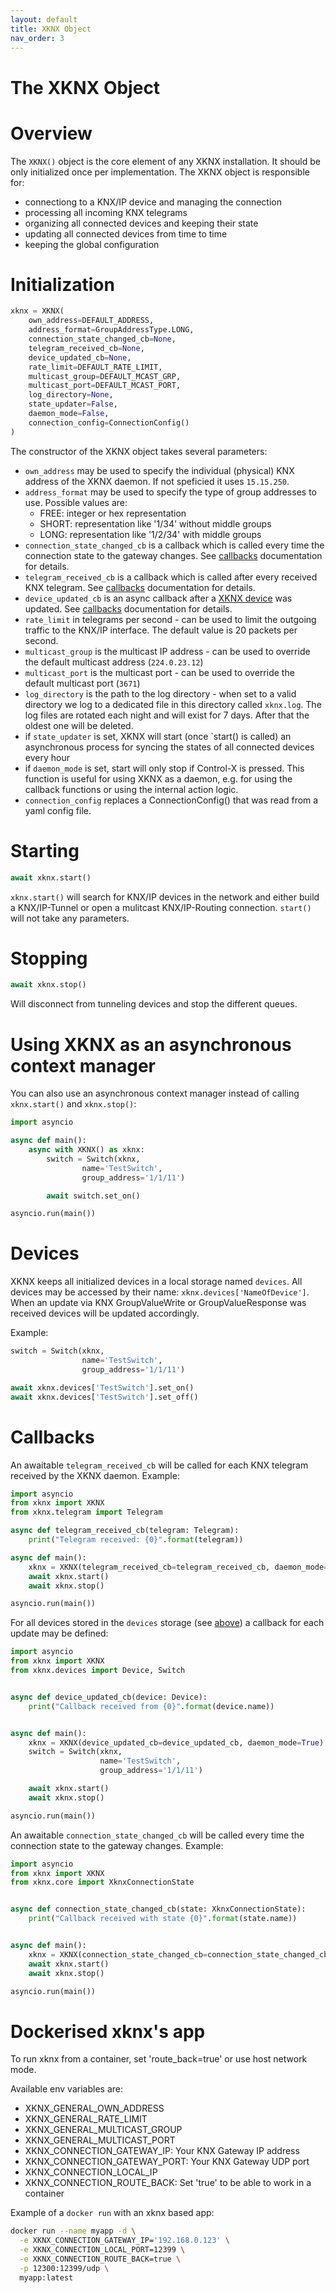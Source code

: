 ```yaml
---
layout: default
title: XKNX Object
nav_order: 3
---
```


# [](#header-1)The XKNX Object

# [](#header-2)Overview

The `XKNX()` object is the core element of any XKNX installation. It should be only initialized once per implementation. The XKNX object is responsible for:

- connectiong to a KNX/IP device and managing the connection
- processing all incoming KNX telegrams
- organizing all connected devices and keeping their state
- updating all connected devices from time to time
- keeping the global configuration

# [](#header-2)Initialization

```python
xknx = XKNX(
    own_address=DEFAULT_ADDRESS,
    address_format=GroupAddressType.LONG,
    connection_state_changed_cb=None,
    telegram_received_cb=None,
    device_updated_cb=None,
    rate_limit=DEFAULT_RATE_LIMIT,
    multicast_group=DEFAULT_MCAST_GRP,
    multicast_port=DEFAULT_MCAST_PORT,
    log_directory=None,
    state_updater=False,
    daemon_mode=False,
    connection_config=ConnectionConfig()
)
```

The constructor of the XKNX object takes several parameters:

- `own_address` may be used to specify the individual (physical) KNX address of the XKNX daemon. If not speficied it uses `15.15.250`.
- `address_format` may be used to specify the type of group addresses to use. Possible values are:
  - FREE: integer or hex representation
  - SHORT: representation like '1/34' without middle groups
  - LONG: representation like '1/2/34' with middle groups
- `connection_state_changed_cb` is a callback which is called every time the connection state to the gateway changes. See [callbacks](#callbacks) documentation for details.
- `telegram_received_cb` is a callback which is called after every received KNX telegram. See [callbacks](#callbacks) documentation for details.
- `device_updated_cb` is an async callback after a [XKNX device](#devices) was updated. See [callbacks](#callbacks) documentation for details.
- `rate_limit` in telegrams per second - can be used to limit the outgoing traffic to the KNX/IP interface. The default value is 20 packets per second.
- `multicast_group` is the multicast IP address - can be used to override the default multicast address (`224.0.23.12`)
- `multicast_port` is the multicast port - can be used to override the default multicast port (`3671`)
- `log_directory` is the path to the log directory - when set to a valid directory we log to a dedicated file in this directory called `xknx.log`. The log files are rotated each night and will exist for 7 days. After that the oldest one will be deleted.
- if `state_updater` is set, XKNX will start (once `start() is called) an asynchronous process for syncing the states of all connected devices every hour
- if `daemon_mode` is set, start will only stop if Control-X is pressed. This function is useful for using XKNX as a daemon, e.g. for using the callback functions or using the internal action logic.
- `connection_config` replaces a ConnectionConfig() that was read from a yaml config file.

# [](#header-2)Starting

```python
await xknx.start()
```

`xknx.start()` will search for KNX/IP devices in the network and either build a KNX/IP-Tunnel or open a mulitcast KNX/IP-Routing connection. `start()` will not take any parameters.

# [](#header-2)Stopping

```python
await xknx.stop()
```

Will disconnect from tunneling devices and stop the different queues.

# [](#header-2)Using XKNX as an asynchronous context manager

You can also use an asynchronous context manager instead of calling `xknx.start()` and `xknx.stop()`:

```python
import asyncio

async def main():
    async with XKNX() as xknx:
        switch = Switch(xknx,
                name='TestSwitch',
                group_address='1/1/11')

        await switch.set_on()

asyncio.run(main())
```

# [](#header-2)Devices

XKNX keeps all initialized devices in a local storage named `devices`. All devices may be accessed by their name: `xknx.devices['NameOfDevice']`. When an update via KNX GroupValueWrite or GroupValueResponse was received devices will be updated accordingly.

Example:

```python
switch = Switch(xknx,
                name='TestSwitch',
                group_address='1/1/11')

await xknx.devices['TestSwitch'].set_on()
await xknx.devices['TestSwitch'].set_off()
```

# [](#header-2)Callbacks

An awaitable `telegram_received_cb` will be called for each KNX telegram received by the XKNX daemon. Example:

```python
import asyncio
from xknx import XKNX
from xknx.telegram import Telegram

async def telegram_received_cb(telegram: Telegram):
    print("Telegram received: {0}".format(telegram))

async def main():
    xknx = XKNX(telegram_received_cb=telegram_received_cb, daemon_mode=True)
    await xknx.start()
    await xknx.stop()

asyncio.run(main())
```

For all devices stored in the `devices` storage (see [above](#devices)) a callback for each update may be defined:

```python
import asyncio
from xknx import XKNX
from xknx.devices import Device, Switch


async def device_updated_cb(device: Device):
    print("Callback received from {0}".format(device.name))


async def main():
    xknx = XKNX(device_updated_cb=device_updated_cb, daemon_mode=True)
    switch = Switch(xknx,
                    name='TestSwitch',
                    group_address='1/1/11')

    await xknx.start()
    await xknx.stop()

asyncio.run(main())
```

An awaitable `connection_state_changed_cb` will be called every time the connection state to the gateway changes. Example:

```python
import asyncio
from xknx import XKNX
from xknx.core import XknxConnectionState


async def connection_state_changed_cb(state: XknxConnectionState):
    print("Callback received with state {0}".format(state.name))


async def main():
    xknx = XKNX(connection_state_changed_cb=connection_state_changed_cb, daemon_mode=True)
    await xknx.start()
    await xknx.stop()

asyncio.run(main())
```

# [](#header-2)Dockerised xknx's app

To run xknx from a container, set 'route_back=true' or use host network mode.

Available env variables are:

- XKNX_GENERAL_OWN_ADDRESS
- XKNX_GENERAL_RATE_LIMIT
- XKNX_GENERAL_MULTICAST_GROUP
- XKNX_GENERAL_MULTICAST_PORT
- XKNX_CONNECTION_GATEWAY_IP: Your KNX Gateway IP address
- XKNX_CONNECTION_GATEWAY_PORT: Your KNX Gateway UDP port
- XKNX_CONNECTION_LOCAL_IP
- XKNX_CONNECTION_ROUTE_BACK: Set 'true' to be able to work in a container

Example of a `docker run` with an xknx based app:

```bash
docker run --name myapp -d \
  -e XKNX_CONNECTION_GATEWAY_IP='192.168.0.123' \
  -e XKNX_CONNECTION_LOCAL_PORT=12399 \
  -e XKNX_CONNECTION_ROUTE_BACK=true \
  -p 12300:12399/udp \
  myapp:latest
```

